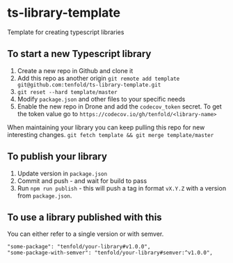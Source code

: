 # ts-library-template
Template for creating typescript libraries

## To start a new Typescript library

1. Create a new repo in Github and clone it
2. Add this repo as another origin `git remote add template git@github.com:tenfold/ts-library-template.git`
3. `git reset --hard template/master`
4. Modify `package.json` and other files to your specific needs
5. Enable the new repo in Drone and add the `codecov_token` secret. To get the token value go to `https://codecov.io/gh/tenfold/<library-name>`

When maintaining your library you can keep pulling this repo for new interesting changes. `git fetch template && git merge template/master`

## To publish your library

1. Update version in `package.json`
2. Commit and push - and wait for build to pass
3. Run `npm run publish` - this will push a tag in format `vX.Y.Z` with a version from `package.json`.

## To use a library published with this

You can either refer to a single version or with semver.
```
"some-package": "tenfold/your-library#v1.0.0",
"some-package-with-semver": "tenfold/your-library#semver:^v1.0.0",
```

